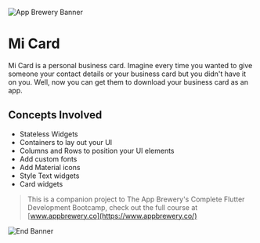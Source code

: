 ![App Brewery Banner](https://github.com/londonappbrewery/Images/blob/master/AppBreweryBanner.png)

# Mi Card

Mi Card is a personal business card. Imagine every time you wanted to give someone your contact details or your business card but you didn't have it on you. Well, now you can get them to download your business card as an app.

## Concepts Involved

* Stateless Widgets
* Containers to lay out your UI
* Columns and Rows to position your UI elements
* Add custom fonts
* Add Material icons
* Style Text widgets
* Card widgets



>This is a companion project to The App Brewery's Complete Flutter Development Bootcamp, check out the full course at [www.appbrewery.co](https://www.appbrewery.co/)

![End Banner](https://github.com/londonappbrewery/Images/blob/master/readme-end-banner.png)
